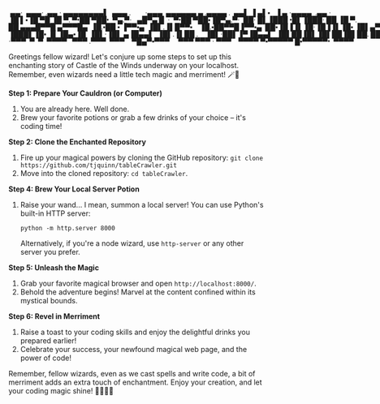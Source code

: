 <span style='font-family: "Lucida Console";line-height: 14px;font-size: 14px;display: inline-block;'>&nbsp;▄▄·&nbsp;&nbsp;▄▄▄·&nbsp;.▄▄&nbsp;·&nbsp;▄▄▄▄▄▄▄▄▌&nbsp;&nbsp;▄▄▄&nbsp;.&nbsp;&nbsp;&nbsp;&nbsp;&nbsp;&nbsp;&nbsp;&nbsp;·▄▄▄&nbsp;&nbsp;▄▄▄▄▄▄&nbsp;▄&nbsp;.▄▄▄▄&nbsp;.&nbsp;&nbsp;▄▄▌&nbsp;▐&nbsp;▄▌▪&nbsp;&nbsp;&nbsp;▐&nbsp;▄&nbsp;·▄▄▄▄&nbsp;&nbsp;.▄▄&nbsp;·&nbsp;<br>▐█&nbsp;▌▪▐█&nbsp;▀█&nbsp;▐█&nbsp;▀.&nbsp;▀•██&nbsp;▀██•&nbsp;&nbsp;▀▄.▀·&nbsp;&nbsp;&nbsp;▄█▀▄&nbsp;█&nbsp;&nbsp;·&nbsp;&nbsp;▀•██&nbsp;▀██▪▐█▀▄.▀·&nbsp;&nbsp;██·&nbsp;█▌▐███&nbsp;•█▌▐███·&nbsp;██&nbsp;▐█&nbsp;▀.&nbsp;<br>██&nbsp;▄▄▄█▀▀█&nbsp;▄▀▀▀█▄&nbsp;&nbsp;▐█.▪██&nbsp;▪&nbsp;▐▀▀▪▄&nbsp;&nbsp;▐█▌.▐▌█▀▀▪&nbsp;&nbsp;&nbsp;&nbsp;▐█.▪██▀▀█▐▀▀▪▄&nbsp;&nbsp;██▪▐█▐▐▌▐█·▐█▐▐▌▐█▪&nbsp;▐█▌▄▀▀▀█▄<br>▐███▌▐█▪&nbsp;▐▌▐█▄▪▐█&nbsp;&nbsp;▐█▌·▐█▌&nbsp;▄▐█▄▄▌&nbsp;&nbsp;▐█▌.▐▌██&nbsp;.&nbsp;&nbsp;&nbsp;&nbsp;▐█▌·██▌▐▀▐█▄▄▌&nbsp;&nbsp;▐█▌██▐█▌▐█▌██▐█▌██.&nbsp;██&nbsp;▐█▄▪▐█<br>·▀▀▀&nbsp;&nbsp;▀&nbsp;&nbsp;▀&nbsp;&nbsp;▀▀▀▀&nbsp;&nbsp;&nbsp;▀▀▀&nbsp;.▀▀▀&nbsp;&nbsp;▀▀▀&nbsp;&nbsp;&nbsp;&nbsp;▀█▄▀▪▀▀▀&nbsp;&nbsp;&nbsp;&nbsp;&nbsp;▀▀▀&nbsp;▀▀▀&nbsp;·&nbsp;▀▀▀&nbsp;&nbsp;&nbsp;&nbsp;▀▀▀▀&nbsp;▀▪▀▀▀▀▀&nbsp;█▪▀▀▀▀▀•&nbsp;&nbsp;▀▀▀▀&nbsp;<br></span>

Greetings fellow wizard! Let's conjure up some steps to set up this enchanting story of Castle of the Winds underway on your localhost. Remember, even wizards need a little tech magic and merriment! 🪄🍻

**Step 1: Prepare Your Cauldron (or Computer)**
1. You are already here. Well done.
2. Brew your favorite potions or grab a few drinks of your choice – it's coding time!

**Step 2: Clone the Enchanted Repository**
1. Fire up your magical powers by cloning the GitHub repository: `git clone https://github.com/tjquinn/tableCrawler.git`
2. Move into the cloned repository: `cd tableCrawler`.

**Step 4: Brew Your Local Server Potion**
1. Raise your wand... I mean, summon a local server! You can use Python's built-in HTTP server:
   ```
   python -m http.server 8000
   ```
   Alternatively, if you're a node wizard, use `http-server` or any other server you prefer.

**Step 5: Unleash the Magic**
1. Grab your favorite magical browser and open `http://localhost:8000/`.
2. Behold the adventure begins! Marvel at the content confined within its mystical bounds.

**Step 6: Revel in Merriment**
1. Raise a toast to your coding skills and enjoy the delightful drinks you prepared earlier!
2. Celebrate your success, your newfound magical web page, and the power of code!

Remember, fellow wizards, even as we cast spells and write code, a bit of merriment adds an extra touch of enchantment. Enjoy your creation, and let your coding magic shine! 🧙‍♂️🎩🍻
